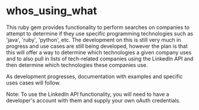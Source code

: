 whos_using_what
===============

This ruby gem provides functionality to perform searches on companies to attempt to determine if they use specific programming technologies such as 'java', 'ruby', 'python', etc.
The development on this is still very much in progress and use cases are still being developed, however the plan is that this will offer a way to determine
 which technologies a given company uses and to also pull in lists of tech-related companies using the LinkedIn API and then determine which technologies these companies use.

As development progresses, documentation with examples and specific uses cases will follow.

Note: To use the LinkedIn API functionality, you will need to have a developer's account with them and supply your own oAuth credentials.